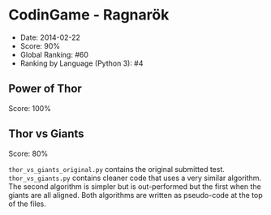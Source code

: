 # CodinGame - Ragnarök

- Date: 2014-02-22
- Score: 90%
- Global Ranking: #60
- Ranking by Language (Python 3): #4

## Power of Thor

Score: 100%

## Thor vs Giants

Score: 80%

`thor_vs_giants_original.py` contains the original submitted test. `thor_vs_giants.py` contains cleaner code that uses a very similar algorithm. The second algorithm is simpler but is out-performed but the first when the giants are all aligned. Both algorithms are written as pseudo-code at the top of the files.
